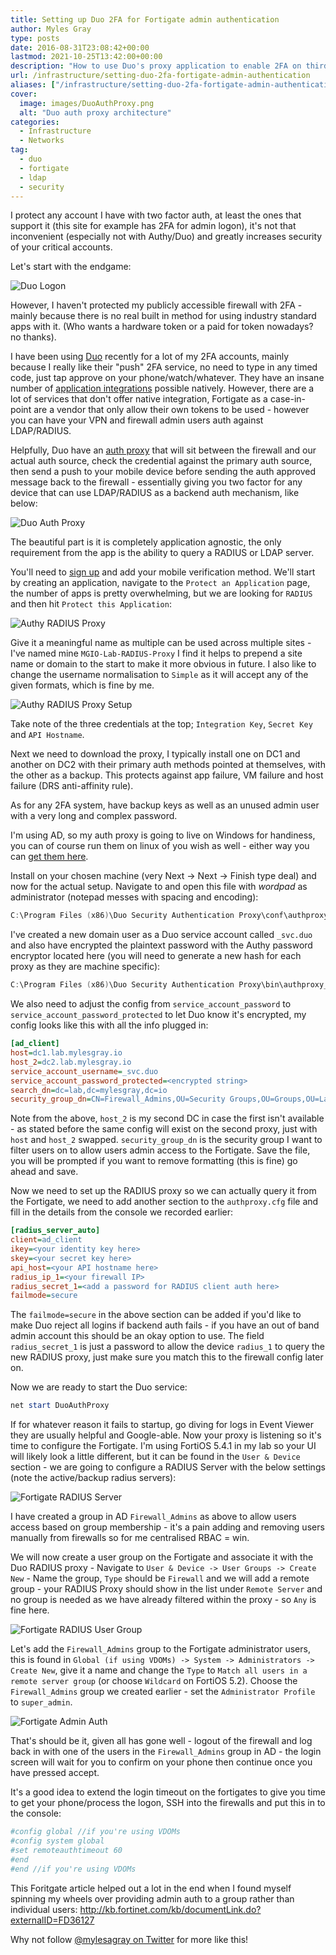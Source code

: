 ```yaml
---
title: Setting up Duo 2FA for Fortigate admin authentication
author: Myles Gray
type: posts
date: 2016-08-31T23:08:42+00:00
lastmod: 2021-10-25T13:42:00+00:00
description: "How to use Duo's proxy application to enable 2FA on third party devices"
url: /infrastructure/setting-duo-2fa-fortigate-admin-authentication
aliases: ["/infrastructure/setting-duo-2fa-fortigate-admin-authentication", "/infrastructure/setting-duo-2fa-fortigate-admin-authentication/amp", "/security/setting-duo-2fa-fortigate-admin-authentication", "/security/setting-duo-2fa-fortigate-admin-authentication/amp"]
cover:
  image: images/DuoAuthProxy.png
  alt: "Duo auth proxy architecture"
categories:
  - Infrastructure
  - Networks
tag:
  - duo
  - fortigate
  - ldap
  - security
---
```


I protect any account I have with two factor auth, at least the ones that support it (this site for example has 2FA for admin logon), it's not that inconvenient (especially not with Authy/Duo) and greatly increases security of your critical accounts.

Let's start with the endgame:

![Duo Logon][1]

However, I haven't protected my publicly accessible firewall with 2FA - mainly because there is no real built in method for using industry standard apps with it. (Who wants a hardware token or a paid for token nowadays? no thanks).

I have been using [Duo][2] recently for a lot of my 2FA accounts, mainly because I really like their "push" 2FA service, no need to type in any timed code, just tap approve on your phone/watch/whatever. They have an insane number of [application integrations][3] possible natively. However, there are a lot of services that don't offer native integration, Fortigate as a case-in-point are a vendor that only allow their own tokens to be used - however you can have your VPN and firewall admin users auth against LDAP/RADIUS.

Helpfully, Duo have an [auth proxy][4] that will sit between the firewall and our actual auth source, check the credential against the primary auth source, then send a push to your mobile device before sending the auth approved message back to the firewall - essentially giving you two factor for any device that can use LDAP/RADIUS as a backend auth mechanism, like below:

![Duo Auth Proxy][5]

The beautiful part is it is completely application agnostic, the only requirement from the app is the ability to query a RADIUS or LDAP server.

You'll need to [sign up][6] and add your mobile verification method. We'll start by creating an application, navigate to the `Protect an Application` page, the number of apps is pretty overwhelming, but we are looking for `RADIUS` and then hit `Protect this Application`:

![Authy RADIUS Proxy][7]

Give it a meaningful name as multiple can be used across multiple sites - I've named mine `MGIO-Lab-RADIUS-Proxy` I find it helps to prepend a site name or domain to the start to make it more obvious in future. I also like to change the username normalisation to `Simple` as it will accept any of the given formats, which is fine by me.

![Authy RADIUS Proxy Setup][8]

Take note of the three credentials at the top; `Integration Key`, `Secret Key` and `API Hostname`.

Next we need to download the proxy, I typically install one on DC1 and another on DC2 with their primary auth methods pointed at themselves, with the other as a backup. This protects against app failure, VM failure and host failure (DRS anti-affinity rule).

As for any 2FA system, have backup keys as well as an unused admin user with a very long and complex password.

I'm using AD, so my auth proxy is going to live on Windows for handiness, you can of course run them on linux of you wish as well - either way you can [get them here][9].

Install on your chosen machine (very Next -> Next -> Finish type deal) and now for the actual setup. Navigate to and open this file with _wordpad_ as administrator (notepad messes with spacing and encoding):

```powershell
C:\Program Files (x86)\Duo Security Authentication Proxy\conf\authproxy.cfg
```

I've created a new domain user as a Duo service account called `_svc.duo` and also have encrypted the plaintext password with the Authy password encryptor located here (you will need to generate a new hash for each proxy as they are machine specific):

```powershell
C:\Program Files (x86)\Duo Security Authentication Proxy\bin\authproxy_passwd.exe
```

We also need to adjust the config from `service_account_password` to `service_account_password_protected` to let Duo know it's encrypted, my config looks like this with all the info plugged in:

```ini
[ad_client]
host=dc1.lab.mylesgray.io
host_2=dc2.lab.mylesgray.io 
service_account_username=_svc.duo  
service_account_password_protected=<encrypted string>  
search_dn=dc=lab,dc=mylesgray,dc=io
security_group_dn=CN=Firewall_Admins,OU=Security Groups,OU=Groups,OU=Lab,DC=lab,DC=mylesgray,DC=io
```

Note from the above, `host_2` is my second DC in case the first isn't available - as stated before the same config will exist on the second proxy, just with `host` and `host_2` swapped. `security_group_dn` is the security group I want to filter users on to allow users admin access to the Fortigate. Save the file, you will be prompted if you want to remove formatting (this is fine) go ahead and save.

Now we need to set up the RADIUS proxy so we can actually query it from the Fortigate, we need to add another section to the `authproxy.cfg` file and fill in the details from the console we recorded earlier:

```ini
[radius_server_auto]
client=ad_client
ikey=<your identity key here>  
skey=<your secret key here>
api_host=<your API hostname here>
radius_ip_1=<your firewall IP>
radius_secret_1=<add a password for RADIUS client auth here>
failmode=secure
```

The `failmode=secure` in the above section can be added if you'd like to make Duo reject all logins if backend auth fails - if you have an out of band admin account this should be an okay option to use. The field `radius_secret_1` is just a password to allow the device `radius_1` to query the new RADIUS proxy, just make sure you match this to the firewall config later on.

Now we are ready to start the Duo service:

```powershell
net start DuoAuthProxy
```

If for whatever reason it fails to startup, go diving for logs in Event Viewer they are usually helpful and Google-able. Now your proxy is listening so it's time to configure the Fortigate. I'm using FortiOS 5.4.1 in my lab so your UI will likely look a little different, but it can be found in the `User & Device` section - we are going to configure a RADIUS Server with the below settings (note the active/backup radius servers):

![Fortigate RADIUS Server][10]

I have created a group in AD `Firewall_Admins` as above to allow users access based on group membership - it's a pain adding and removing users manually from firewalls so for me centralised RBAC = win.

We will now create a user group on the Fortigate and associate it with the Duo RADIUS proxy - Navigate to `User & Device -> User Groups -> Create New` - Name the group, `Type` should be `Firewall` and we will add a remote group - your RADIUS Proxy should show in the list under `Remote Server` and no group is needed as we have already filtered within the proxy - so `Any` is fine here.

![Fortigate RADIUS User Group][11]

Let's add the `Firewall_Admins` group to the Fortigate administrator users, this is found in `Global (if using VDOMs) -> System -> Administrators -> Create New`, give it a name and change the `Type` to `Match all users in a remote server group` (or choose `Wildcard` on FortiOS 5.2). Choose the `Firewall_Admins` group we created earlier - set the `Administrator Profile` to `super_admin`.

![Fortigate Admin Auth][12]

That's should be it, given all has gone well - logout of the firewall and log back in with one of the users in the `Firewall_Admins` group in AD - the login screen will wait for you to confirm on your phone then continue once you have pressed accept.

It's a good idea to extend the login timeout on the fortigates to give you time to get your phone/process the logon, SSH into the firewalls and put this in to the console:

```sh
#config global //if you're using VDOMs
#config system global
#set remoteauthtimeout 60
#end
#end //if you're using VDOMs
```

This Foritgate article helped out a lot in the end when I found myself spinning my wheels over providing admin auth to a group rather than individual users: <http://kb.fortinet.com/kb/documentLink.do?externalID=FD36127>

Why not follow [@mylesagray on Twitter][13] for more like this!

 [1]: images/IMG_0026.gif
 [2]: https://duo.com/
 [3]: https://duo.com/solutions/features/supported-applications
 [4]: https://duo.com/docs/authproxy-overview
 [5]: images/DuoAuthProxy.png
 [6]: https://signup.duo.com/
 [7]: images/DuoRADIUSProxySelection.png
 [8]: images/DuoRADIUSProxy.png
 [9]: https://duo.com/docs/ldap
 [10]: images/Fortigate-Radius-Config.png
 [11]: images/Screen-Shot-2016-08-31-at-23.42.58.png
 [12]: images/Screen-Shot-2016-08-31-at-23.45.31.png
 [13]: https://twitter.com/mylesagray
